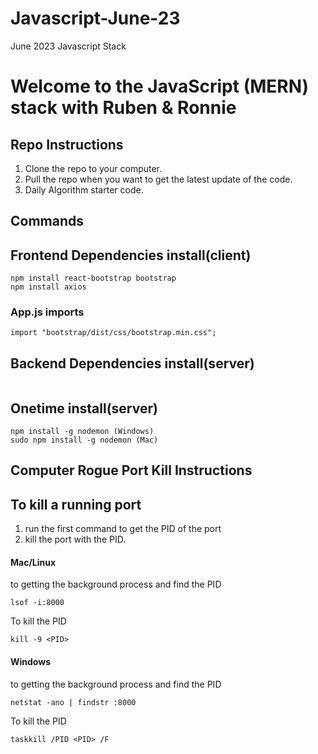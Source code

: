 # Javascript-June-23
June 2023 Javascript Stack
# Welcome to the JavaScript (MERN) stack with Ruben & Ronnie

## Repo Instructions
1. Clone the repo to your computer.
2. Pull the repo when you want to get the latest update of the code.
3. Daily Algorithm starter code.

## Commands
## Frontend Dependencies install(client)
```
npm install react-bootstrap bootstrap
npm install axios
```
### App.js imports
```
import "bootstrap/dist/css/bootstrap.min.css";
```

## Backend Dependencies install(server)
```

```
## Onetime install(server)
```
npm install -g nodemon (Windows)
sudo npm install -g nodemon (Mac)
```

## Computer Rogue Port Kill Instructions

## To kill a running port
1. run the first command to get the PID of the port
2. kill the port with the PID. 

#### Mac/Linux
 to getting the background process and find the PID
```
lsof -i:8000 
```

To kill the PID
```
kill -9 <PID>
```

#### Windows
 to getting the background process and find the PID
```
netstat -ano | findstr :8000
```
To kill the PID
```
taskkill /PID <PID> /F
```

